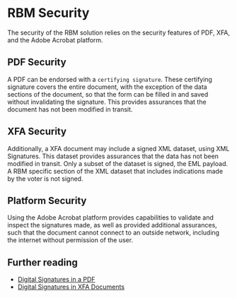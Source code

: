 # RBM Security

The security of the RBM solution relies on the security features of PDF, XFA, and the Adobe Acrobat platform.

## PDF Security

A PDF can be endorsed with a `certifying signature`. These certifying signature covers the entire document, with the exception of the data sections of the document, so that the form can be filled in and saved without invalidating the signature. This provides assurances that the document has not been modified in transit.

## XFA Security

Additionally, a XFA document may include a signed XML dataset, using XML Signatures. This dataset provides assurances that the data has not been modified in transit. Only a subset of the dataset is signed, the EML payload. A RBM specific section of the XML dataset that includes indications made by the voter is not signed.

## Platform Security

Using the Adobe Acrobat platform provides capabilities to validate and inspect the signatures made, as well as provided additional assurances, such that the document cannot connect to an outside network, including the internet without permission of the user.

## Further reading

- [Digital Signatures in a PDF](https://www.adobe.com/devnet-docs/acrobatetk/tools/DigSig/Acrobat_DigitalSignatures_in_PDF.pdf)
- [Digital Signatures in XFA Documents](https://www.adobe.com/content/dam/acom/en/devnet/acrobat/pdfs/digisig_in_XFA.pdf)
